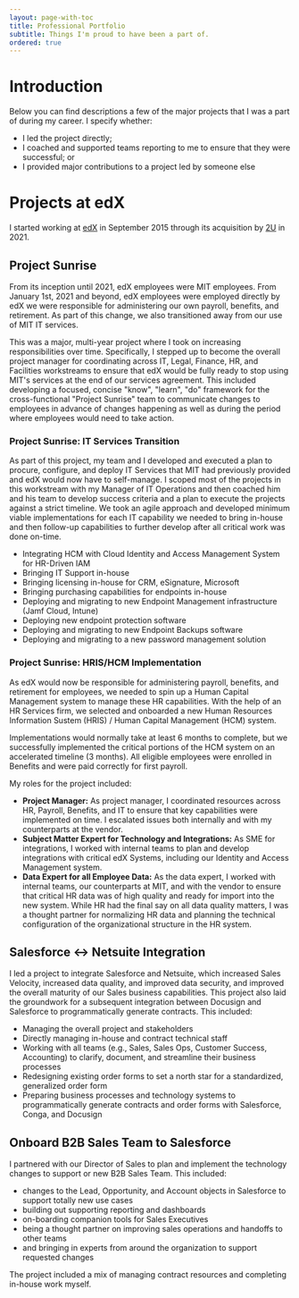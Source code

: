 ```yaml
---
layout: page-with-toc
title: Professional Portfolio
subtitle: Things I'm proud to have been a part of.
ordered: true
---
```

# Introduction 
Below you can find descriptions a few of the major projects that I was a part of during my career. I specify whether:
- I led the project directly;                                                          
- I coached and supported teams reporting to me to ensure that they were successful; or
- I provided major contributions to a project led by someone else

# Projects at edX
I started working at [edX](https://www.edx.org) in September 2015 through its acquisition by [2U](https://2u.com) in 2021. 
## Project Sunrise
From its inception until 2021, edX employees were MIT employees. From January 1st, 2021 and beyond, edX employees were employed directly by edX we were responsible for administering our own payroll, benefits, and retirement. As part of this change, we also transitioned away from our use of MIT IT services.

This was a major, multi-year project where I took on increasing responsibilities over time. Specifically, I stepped up to become the overall project manager for coordinating across IT, Legal, Finance, HR, and Facilities workstreams to ensure that edX would be fully ready to stop using MIT's services at the end of our services agreement. This included developing a focused, concise "know", "learn", "do" framework for the cross-functional "Project Sunrise" team to communicate changes to employees in advance of changes happening as well as during the period where employees would need to take action.

### Project Sunrise: IT Services Transition
As part of this project, my team and I developed and executed a plan to procure, configure, and deploy IT Services that MIT had previously provided and edX would now have to self-manage. I scoped most of the projects in this workstream with my Manager of IT Operations and then coached him and his team to develop success criteria and a plan to execute the projects against a strict timeline. We took an agile approach and developed minimum viable implementations for each IT capability we needed to bring in-house and then follow-up capabilities to further develop after all critical work was done on-time. 

- Integrating HCM with Cloud Identity and Access Management System for HR-Driven IAM 
- Bringing IT Support in-house
- Bringing licensing in-house for CRM, eSignature, Microsoft
- Bringing purchasing capabilities for endpoints in-house
- Deploying and migrating to new Endpoint Management infrastructure (Jamf Cloud, Intune)
- Deploying new endpoint protection software
- Deploying and migrating to new Endpoint Backups software
- Deploying and migrating to a new password management solution

### Project Sunrise: HRIS/HCM Implementation
As edX would now be responsible for administering payroll, benefits, and retirement for employees, we needed to spin up a Human Capital Management system to manage these HR capabilities. With the help of an HR Services firm, we selected and onboarded a new Human Resources Information Sustem (HRIS) / Human Capital Management (HCM) system.

Implementations would normally take at least 6 months to complete, but we successfully implemented the critical portions of the HCM system on an accelerated timeline (3 months). All eligible employees were enrolled in Benefits and were paid correctly for first payroll. 

My roles for the project included:
- **Project Manager:** As project manager, I coordinated resources across HR, Payroll, Benefits, and IT to ensure that key capabilities were implemented on time. I escalated issues both internally and with my counterparts at the vendor.     
- **Subject Matter Expert for Technology and Integrations:** As SME for integrations, I worked with internal teams to plan and develop integrations with critical edX Systems, including our Identity and Access Management system.    
- **Data Expert for all Employee Data:** As the data expert, I worked with internal teams, our counterparts at MIT, and with the vendor to ensure that critical HR data was of high quality and ready for import into the new system. While HR had the final say on all data quality matters, I was a thought partner for normalizing HR data and planning the technical configuration of the organizational structure in the HR system.      

## Salesforce <-> Netsuite Integration
I led a project to integrate Salesforce and Netsuite, which increased Sales Velocity, increased data quality, and improved data security, and improved the overall maturity of our Sales business capabilities. This project also laid the groundwork for a subsequent integration between Docusign and Salesforce to programmatically generate contracts. This included:

- Managing the overall project and stakeholders
- Directly managing in-house and contract technical staff
- Working with all teams (e.g., Sales, Sales Ops, Customer Success, Accounting) to clarify, document, and streamline their business processes
- Redesigning existing order forms to set a north star for a standardized, generalized order form
- Preparing business processes and technology systems to programmatically generate contracts and order forms with Salesforce, Conga, and Docusign

## Onboard B2B Sales Team to Salesforce
I partnered with our Director of Sales to plan and implement the technology changes to support or new B2B Sales Team. This included:
- changes to the Lead, Opportunity, and Account objects in Salesforce to support totally new use cases
- building out supporting reporting and dashboards
- on-boarding companion tools for Sales Executives
- being a thought partner on improving sales operations and handoffs to other teams
- and bringing in experts from around the organization to support requested changes
 
The project included a mix of managing contract resources and completing in-house work myself.